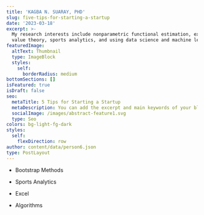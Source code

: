 ```yaml
---
title: 'KAGBA N. SUARAY, PHD'
slug: five-tips-for-starting-a-startup
date: '2023-03-18'
excerpt: >-
  My research interests include nonparametric functional estimation, extreme
  value theory, sports analytics, and using data science and machine learning.
featuredImage:
  altText: Thumbnail
  type: ImageBlock
  styles:
    self:
      borderRadius: medium
bottomSections: []
isFeatured: true
isDraft: false
seo:
  metaTitle: 5 Tips for Starting a Startup
  metaDescription: You can add the excerpt and main keywords of your blog post here.
  socialImage: /images/abstract-feature1.svg
  type: Seo
colors: bg-light-fg-dark
styles:
  self:
    flexDirection: row
author: content/data/person6.json
type: PostLayout
---
```

*   Bootstrap Methods

*   Sports Analytics

*   Excel 

*   Algorithms

